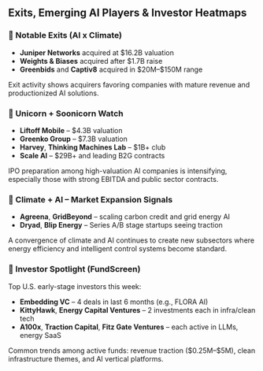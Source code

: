 <h2>Exits, Emerging AI Players & Investor Heatmaps</h2>

<h3>🚀 Notable Exits (AI x Climate)</h3>
<ul>
  <li><strong>Juniper Networks</strong> acquired at $16.2B valuation</li>
  <li><strong>Weights & Biases</strong> acquired after $1.7B raise</li>
  <li><strong>Greenbids</strong> and <strong>Captiv8</strong> acquired in $20M–$150M range</li>
</ul>
<p>
  Exit activity shows acquirers favoring companies with mature revenue and productionized AI solutions.
</p>

<h3>🦄 Unicorn + Soonicorn Watch</h3>
<ul>
  <li><strong>Liftoff Mobile</strong> – $4.3B valuation</li>
  <li><strong>Greenko Group</strong> – $7.3B valuation</li>
  <li><strong>Harvey</strong>, <strong>Thinking Machines Lab</strong> – $1B+ club</li>
  <li><strong>Scale AI</strong> – $29B+ and leading B2G contracts</li>
</ul>
<p>
  IPO preparation among high-valuation AI companies is intensifying, especially those with strong EBITDA and public sector contracts.
</p>

<h3>🌱 Climate + AI – Market Expansion Signals</h3>
<ul>
  <li><strong>Agreena</strong>, <strong>GridBeyond</strong> – scaling carbon credit and grid energy AI</li>
  <li><strong>Dryad</strong>, <strong>Blip Energy</strong> – Series A/B stage startups seeing traction</li>
</ul>
<p>
  A convergence of climate and AI continues to create new subsectors where energy efficiency and intelligent control systems become standard.
</p>

<h3>🔎 Investor Spotlight (FundScreen)</h3>
<p>Top U.S. early-stage investors this week:</p>
<ul>
  <li><strong>Embedding VC</strong> – 4 deals in last 6 months (e.g., FLORA AI)</li>
  <li><strong>KittyHawk</strong>, <strong>Energy Capital Ventures</strong> – 2 investments each in infra/clean tech</li>
  <li><strong>A100x</strong>, <strong>Traction Capital</strong>, <strong>Fitz Gate Ventures</strong> – each active in LLMs, energy SaaS</li>
</ul>
<p>
  Common trends among active funds: revenue traction ($0.25M–$5M), clean infrastructure themes, and AI vertical platforms.
</p>
